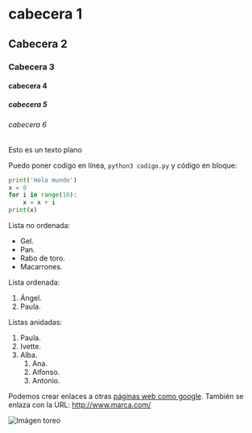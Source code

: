 # cabecera 1

## Cabecera 2

### Cabecera 3

#### cabecera 4

##### cabecera 5

###### cabecera 6

Esto es un texto plano


Puedo poner codigo en línea, `python3 codigo.py` y código en bloque: 

```python
print('Hola mundo')
x = 0
for i in range(10):
    x = x + i
print(x)
```

Lista no ordenada: 

* Gel.
* Pan.
* Rabo de toro.
* Macarrones.

Lista ordenada:

1. Ángel.
2. Paula.

Listas anidadas: 

1. Paula.
2. Ivette.
3. Alba.
    1. Ana.
    2. Alfonso.
    3. Antonio.
    
Podemos crear enlaces a otras [páginas web como google](http://google.com).  También se enlaza con la URL: http://www.marca.com/ 
    
![Imágen toreo](http://3.bp.blogspot.com/-HvJgDaYLwUU/UdVlGFCAUnI/AAAAAAAAAbg/3Ynpbykfd4Q/s500/1372867763_extras_portadilla_0.jpg)
